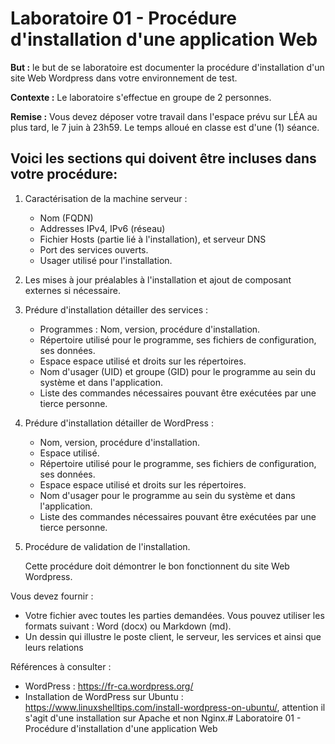 # Laboratoire 01 - Procédure d'installation d'une application Web

**But :** le but de se laboratoire est documenter la procédure d'installation d'un site Web Wordpress dans votre environnement de test.

**Contexte :** Le laboratoire s'effectue en groupe de 2 personnes.

**Remise :** Vous devez déposer votre travail dans l'espace prévu sur LÉA au plus tard, le 7 juin à 23h59.
Le temps alloué en classe est d'une (1) séance.

## Voici les sections qui doivent être incluses dans votre procédure:

1. Caractérisation de la machine serveur :
   
   - Nom (FQDN)
   - Addresses IPv4, IPv6 (réseau)
   - Fichier Hosts (partie lié à l'installation), et serveur DNS
   - Port des services ouverts.
   - Usager utilisé pour l'installation.

2. Les mises à jour préalables à l'installation et ajout de composant externes si nécessaire.

3. Prédure d'installation détailler des services :
   
   - Programmes : Nom, version, procédure d'installation.
   - Répertoire utilisé pour le programme, ses fichiers de configuration, ses données.
   - Espace espace utilisé et droits sur les répertoires.
   - Nom d'usager (UID) et groupe (GID) pour le programme au sein du système et dans l'application.
   - Liste des commandes nécessaires pouvant être exécutées par une tierce personne.

4. Prédure d'installation détailler de WordPress :
   
   - Nom, version, procédure d'installation.
   - Espace utilisé.
   - Répertoire utilisé pour le programme, ses fichiers de configuration, ses données.
   - Espace espace utilisé et droits sur les répertoires.
   - Nom d'usager pour le programme au sein du système et dans l'application.
   - Liste des commandes nécessaires pouvant être exécutées par une tierce personne.

5. Procédure de validation de l'installation.

   Cette procédure doit démontrer le bon fonctionnent du site Web Wordpress.

Vous devez fournir :

- Votre fichier avec toutes les parties demandées. Vous pouvez utiliser les formats suivant : Word (docx) ou Markdown (md).
- Un dessin qui illustre le poste client, le serveur, les services et ainsi que leurs relations

Références à consulter :

- WordPress : https://fr-ca.wordpress.org/
- Installation de WordPress sur Ubuntu : https://www.linuxshelltips.com/install-wordpress-on-ubuntu/, attention il s'agit d'une installation sur Apache et non Nginx.# Laboratoire 01 - Procédure d'installation d'une application Web
